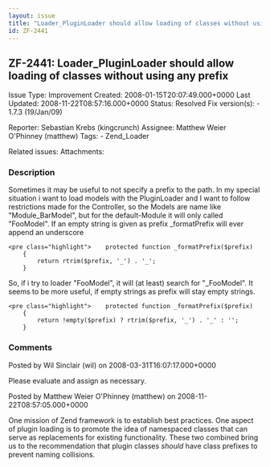 ```yaml
---
layout: issue
title: "Loader_PluginLoader should allow loading of classes without using any prefix"
id: ZF-2441
---
```


ZF-2441: Loader\_PluginLoader should allow loading of classes without using any prefix
--------------------------------------------------------------------------------------

 Issue Type: Improvement Created: 2008-01-15T20:07:49.000+0000 Last Updated: 2008-11-22T08:57:16.000+0000 Status: Resolved Fix version(s): - 1.7.3 (19/Jan/09)
 
 Reporter:  Sebastian Krebs (kingcrunch)  Assignee:  Matthew Weier O'Phinney (matthew)  Tags: - Zend\_Loader
 
 Related issues: 
 Attachments: 
### Description

Sometimes it may be useful to not specify a prefix to the path. In my special situation i want to load models with the PluginLoader and I want to follow restrictions made for the Controller, so the Models are name like "Module\_BarModel", but for the default-Module it will only called "FooModel". If an empty string is given as prefix \_formatPrefix will ever append an underscore

 
    <pre class="highlight">    protected function _formatPrefix($prefix)
        {
            return rtrim($prefix, '_') . '_';
        }

So, if i try to loader "FooModel", it will (at least) search for "\_FooModel". It seems to be more useful, if empty strings as prefix will stay empty strings.

 
    <pre class="highlight">    protected function _formatPrefix($prefix)
        {
            return !empty($prefix) ? rtrim($prefix, '_') . '_' : '';
        }

 

 

### Comments

Posted by Wil Sinclair (wil) on 2008-03-31T16:07:17.000+0000

Please evaluate and assign as necessary.

 

 

Posted by Matthew Weier O'Phinney (matthew) on 2008-11-22T08:57:05.000+0000

One mission of Zend framework is to establish best practices. One aspect of plugin loading is to promote the idea of namespaced classes that can serve as replacements for existing functionality. These two combined bring us to the recommendation that plugin classes _should_ have class prefixes to prevent naming collisions.

 

 